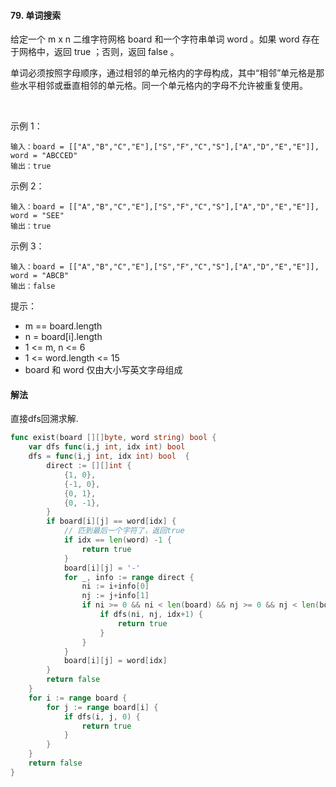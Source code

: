 #### 79. 单词搜索
给定一个 m x n 二维字符网格 board 和一个字符串单词 word 。如果 word 存在于网格中，返回 true ；否则，返回 false 。

单词必须按照字母顺序，通过相邻的单元格内的字母构成，其中“相邻”单元格是那些水平相邻或垂直相邻的单元格。同一个单元格内的字母不允许被重复使用。

 

示例 1：

```
输入：board = [["A","B","C","E"],["S","F","C","S"],["A","D","E","E"]], word = "ABCCED"
输出：true
```
示例 2：

```
输入：board = [["A","B","C","E"],["S","F","C","S"],["A","D","E","E"]], word = "SEE"
输出：true
```
示例 3：

```
输入：board = [["A","B","C","E"],["S","F","C","S"],["A","D","E","E"]], word = "ABCB"
输出：false
```

提示：

- m == board.length
- n = board[i].length
- 1 <= m, n <= 6
- 1 <= word.length <= 15
- board 和 word 仅由大小写英文字母组成
 
#### 解法
直接dfs回溯求解.
```go
func exist(board [][]byte, word string) bool {
    var dfs func(i,j int, idx int) bool 
    dfs = func(i,j int, idx int) bool  {
        direct := [][]int {
            {1, 0},
            {-1, 0},
            {0, 1},
            {0, -1},
        }
        if board[i][j] == word[idx] {
            // 匹到最后一个字符了，返回true
            if idx == len(word) -1 {
                return true
            }
            board[i][j] = '-'
            for _, info := range direct {
                ni := i+info[0]
                nj := j+info[1]
                if ni >= 0 && ni < len(board) && nj >= 0 && nj < len(board[0]) {
                    if dfs(ni, nj, idx+1) {
                        return true
                    }
                }
            }
            board[i][j] = word[idx]
        }
        return false
    }
    for i := range board {
        for j := range board[i] {
            if dfs(i, j, 0) {
                return true
            }
        }
    }
    return false
}
```
